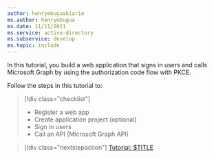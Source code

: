 ```yaml
---
author: henrymbuguakiarie
ms.author: henrymbugua
ms.date: 11/11/2021
ms.service: active-directory
ms.subservice: develop
ms.topic: include
---
```


In this tutorial, you build a web application that signs in users and calls Microsoft Graph by using the authorization code flow with PKCE.

Follow the steps in this tutorial to:

> [!div class="checklist"]
>
> - Register a web app
> - Create application project (optional)
> - Sign in users
> - Call an API (Microsoft Graph API)

> [!div class="nextstepaction"] 
> [Tutorial: $TITLE](../../web-app-asp-net-tutorial-03-sign-in-users.md)
